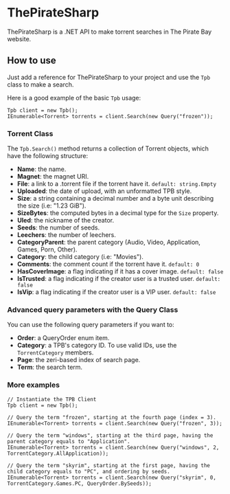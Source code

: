 ThePirateSharp
==============

ThePirateSharp is a .NET API to make torrent searches in The Pirate Bay website.


## How to use

Just add a reference for ThePirateSharp to your project and use the `Tpb` class to make a search.

Here is a good example of the basic `Tpb` usage:

```
Tpb client = new Tpb();
IEnumerable<Torrent> torrents = client.Search(new Query("frozen"));
```

### Torrent Class

The `Tpb.Search()` method returns a collection of Torrent objects, which have the following structure:

* **Name**: the name.
* **Magnet**: the magnet URI.
* **File**: a link to a .torrent file if the torrent have it. `default: string.Empty` 
* **Uploaded**: the date of upload, with an unformatted TPB style.
* **Size**: a string containing a decimal number and a byte unit describing the size (i.e: "1.23 GiB").
* **SizeBytes**: the computed bytes in a decimal type for the `Size` property.
* **Uled**: the nickname of the creator.
* **Seeds**: the number of seeds.
* **Leechers**: the number of leechers.
* **CategoryParent**: the parent category (Audio, Video, Application, Games, Porn, Other).
* **Category**: the child category (i.e: "Movies").
* **Comments**: the comment count if the torrent have it. `default: 0`
* **HasCoverImage**: a flag indicating if it has a cover image. `default: false`
* **IsTrusted**: a flag indicating if the creator user is a trusted user. `default: false`
* **IsVip**: a flag indicating if the creator user is a VIP user. `default: false`

### Advanced query parameters with the Query Class

You can use the following query parameters if you want to:

* **Order**: a QueryOrder enum item.
* **Category**: a TPB's category ID. To use valid IDs, use the `TorrentCategory` members.
* **Page**: the zeri-based index of search page.
* **Term**: the search term.

### More examples

```
// Instantiate the TPB Client
Tpb client = new Tpb();

// Query the term "frozen", starting at the fourth page (index = 3).
IEnumerable<Torrent> torrents = client.Search(new Query("frozen", 3));

// Query the term "windows", starting at the third page, having the parent category equals to "Application".
IEnumerable<Torrent> torrents = client.Search(new Query("windows", 2, TorrentCategory.AllApplication));

// Query the term "skyrim", starting at the first page, having the child category equals to "PC", and ordering by seeds.
IEnumerable<Torrent> torrents = client.Search(new Query("skyrim", 0, TorrentCategory.Games.PC, QueryOrder.BySeeds));
```
